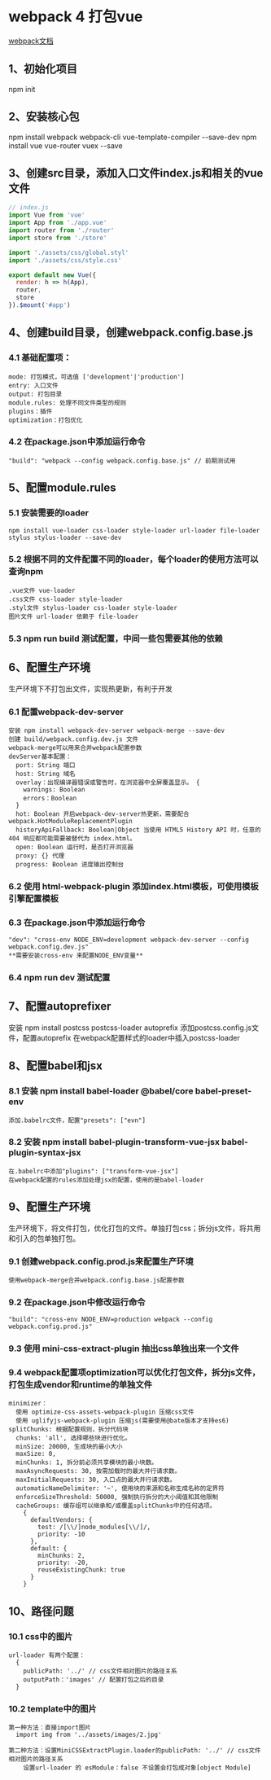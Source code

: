 # webpack 4 打包vue
 [webpack文档](https://webpack.docschina.org)

## 1、初始化项目
  npm init

## 2、安装核心包
  npm install webpack webpack-cli vue-template-compiler --save-dev
  npm install vue vue-router vuex --save

## 3、创建src目录，添加入口文件index.js和相关的vue文件
```javascript
// index.js
import Vue from 'vue'
import App from './app.vue'
import router from './router'
import store from './store'

import './assets/css/global.styl'
import './assets/css/style.css'

export default new Vue({
  render: h => h(App),
  router,
  store
}).$mount('#app')
```

## 4、创建build目录，创建webpack.config.base.js
  ### 4.1 基础配置项：
    mode: 打包模式，可选值 ['development'|'production']
    entry: 入口文件
    output: 打包目录
    module.rules: 处理不同文件类型的规则
    plugins：插件
    optimization：打包优化
  ### 4.2 在package.json中添加运行命令
    "build": "webpack --config webpack.config.base.js" // 前期测试用

## 5、配置module.rules
  ### 5.1 安装需要的loader
    npm install vue-loader css-loader style-loader url-loader file-loader stylus stylus-loader --save-dev
  ### 5.2 根据不同的文件配置不同的loader，每个loader的使用方法可以查询npm
    .vue文件 vue-loader
    .css文件 css-loader style-loader
    .styl文件 stylus-loader css-loader style-loader
    图片文件 url-loader 依赖于 file-loader
  ### 5.3 npm run build 测试配置，中间一些包需要其他的依赖

## 6、配置生产环境
  生产环境下不打包出文件，实现热更新，有利于开发

  ### 6.1 配置webpack-dev-server
    安装 npm install webpack-dev-server webpack-merge --save-dev
    创建 build/webpack.config.dev.js 文件
    webpack-merge可以用来合并webpack配置参数
    devServer基本配置：
      port: String 端口
      host: String 域名
      overlay：出现编译器错误或警告时，在浏览器中全屏覆盖显示。 {
        warnings: Boolean
        errors：Boolean
      }
      hot: Boolean 开启webpack-dev-server热更新，需要配合 webpack.HotModuleReplacementPlugin
      historyApiFallback: Boolean|Object 当使用 HTML5 History API 时，任意的 404 响应都可能需要被替代为 index.html。
      open: Boolean 运行时，是否打开浏览器
      proxy: {} 代理
      progress: Boolean 进度输出控制台
  ### 6.2 使用 html-webpack-plugin 添加index.html模板，可使用模板引擎配置模板
  ### 6.3 在package.json中添加运行命令
    "dev": "cross-env NODE_ENV=development webpack-dev-server --config webpack.config.dev.js"
    **需要安装cross-env 来配置NODE_ENV变量**
  ### 6.4 npm run dev 测试配置

## 7、配置autoprefixer
  安装 npm install postcss postcss-loader autoprefix
    添加postcss.config.js文件，配置autoprefix
    在webpack配置样式的loader中插入postcss-loader

## 8、配置babel和jsx
  ### 8.1 安装 npm install babel-loader @babel/core babel-preset-env
    添加.babelrc文件，配置"presets": ["evn"]
  ### 8.2 安装 npm install babel-plugin-transform-vue-jsx babel-plugin-syntax-jsx
    在.babelrc中添加"plugins": ["transform-vue-jsx"]
    在webpack配置的rules添加处理jsx的配置，使用的是babel-loader

## 9、配置生产环境
  生产环境下，将文件打包，优化打包的文件。单独打包css；拆分js文件，将共用和引入的包单独打包。

  ### 9.1 创建webpack.config.prod.js来配置生产环境
    使用webpack-merge合并webpack.config.base.js配置参数
  ### 9.2 在package.json中修改运行命令
    "build": "cross-env NODE_ENV=production webpack --config webpack.config.prod.js"
  ### 9.3 使用 mini-css-extract-plugin 抽出css单独出来一个文件
  ### 9.4 webpack配置项optimization可以优化打包文件，拆分js文件，打包生成vendor和runtime的单独文件
    minimizer：
      使用 optimize-css-assets-webpack-plugin 压缩css文件
      使用 uglifyjs-webpack-plugin 压缩js(需要使用@bate版本才支持es6)
    splitChunks: 根据配置规则，拆分代码块
      chunks: 'all', 选择哪些块进行优化。
      minSize: 20000, 生成块的最小大小
      maxSize: 0,
      minChunks: 1, 拆分前必须共享模块的最小块数。
      maxAsyncRequests: 30, 按需加载时的最大并行请求数。
      maxInitialRequests: 30, 入口点的最大并行请求数。
      automaticNameDelimiter: '~', 使用块的来源和名称生成名称的定界符
      enforceSizeThreshold: 50000, 强制执行拆分的大小阈值和其他限制
      cacheGroups: 缓存组可以继承和/或覆盖splitChunks中的任何选项。
        {
          defaultVendors: {
            test: /[\\/]node_modules[\\/]/,
            priority: -10
          },
          default: {
            minChunks: 2,
            priority: -20,
            reuseExistingChunk: true
          }
        }

## 10、路径问题

  ### 10.1 css中的图片
    url-loader 有两个配置：
      {
        publicPath: '../' // css文件相对图片的路径关系
        outputPath：'images' // 配置打包之后的目录
      }
  ### 10.2 template中的图片
    第一种方法：直接import图片
      import img from '../assets/images/2.jpg'

    第二种方法：设置MiniCSSExtractPlugin.loader的publicPath: '../' // css文件相对图片的路径关系
        设置url-loader 的 esModule：false 不设置会打包成对象[object Module]